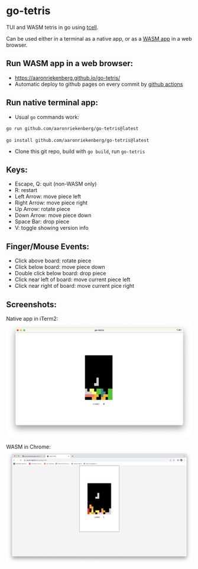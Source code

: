 # go-tetris

TUI and WASM tetris in go using [tcell](https://github.com/gdamore/tcell).

Can be used either in a terminal as a native app, or as a [WASM app](https://github.com/gdamore/tcell/blob/main/README-wasm.md) in a web browser.

## Run WASM app in a web browser:

- https://aaronriekenberg.github.io/go-tetris/
- Automatic deploy to github pages on every commit by [github actions](https://github.com/aaronriekenberg/go-tetris/actions)

## Run native terminal app:

- Usual `go` commands work:

```
go run github.com/aaronriekenberg/go-tetris@latest

go install github.com/aaronriekenberg/go-tetris@latest
```

- Clone this git repo, build with `go build`, run `go-tetris`


## Keys:

- Escape, Q: quit (non-WASM only)
- R: restart
- Left Arrow: move piece left
- Right Arrow: move piece right
- Up Arrow: rotate piece
- Down Arrow: move piece down
- Space Bar: drop piece
- V: toggle showing version info

## Finger/Mouse Events:

- Click above board: rotate piece
- Click below board: move piece down
- Double click below board: drop piece
- Click near left of board: move current piece left
- Click near right of board: move current pice right

## Screenshots:

Native app in iTerm2:
![go-tetris-native](go-tetris-native.png)

WASM in Chrome:
![go-tetris-wasm](go-tetris-wasm.png)
